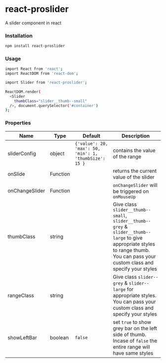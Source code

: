 # react-proslider
A slider component in react

### Installation

```sh
npm install react-proslider
```

### Usage

```sh
import React from 'react';
import ReactDOM from 'react-dom';

import Slider from 'react-proslider';
    
ReactDOM.render(
  <Slider
    thumbClass="slider__thumb--small"
  />, document.querySelector('#container')
);
```

### Properties

| Name         | Type    | Default | Description |
| ------------ | ------- | ------- | ----------- |
| sliderConfig | object  | `{'value': 20, 'max': 50, 'min': 1, 'thumbSize': 15 }` | contains the value of the range |
| onSlide | Function | | returns the current value of the slider | 
| onChangeSlider | Function | | `onChangeSlider` will be triggered on `onMouseUp` |
| thumbClass | string | | Give class `slider__thumb--small`, `slider__thumb--grey` & `slider__thumb--large` to give appropriate styles to range thumb. You can pass your custom class and specify your styles |
| rangeClass | string | | Give class `slider--grey` & `slider--large` for appropriate styles. You can pass your custom class and specify your styles |
| showLeftBar | boolean | `false` | set `true` to show grey bar on the left side of thumb. Incase of `false` the entire range will have same styles |